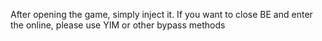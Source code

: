After opening the game, simply inject it. If you want to close BE and enter the online, please use YIM or other bypass methods
